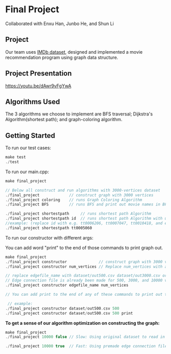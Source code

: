 # Final Project 
Collaborated with Enxu Han, Junbo He, and Shun Li

## Project
Our team uses [IMDb dataset](https://www.kaggle.com/stefanoleone992/imdb-extensive-dataset), designed and implemented a movie recommendation program using graph data structure.

## Project Presentation
https://youtu.be/dAwr9vFgYwA

## Algorithms Used
The 3 algorithms we choose to implement are BFS traversal; Dijkstra's Algorithm(shortest path); and graph-coloring algorithm.

## Getting Started

To run our test cases:
```c++
make test
./test
```

To run our main.cpp:
```c++
make final_project

// Below all construct and run algorithms with 3000-vertices dataset
./final_project             // construct graph with 3000 vertices
./final_project coloring    // runs Graph Coloring Algorithm
./final_project BFS         // runs BFS and print out movie names in BFS order

./final_project shortestpath     // runs shortest path Algorithm
./final_project shortestpath id  // runs shortest path Algorithm with user specified id as the source
//example: (replace id with e.g. tt0006206, tt0007047, tt0010418, and etc.)
./final_project shortestpath tt0005060
```

To run our constructor with different args:

You can add word "print" to the end of those commands to print graph out.
```c++
make final_project
./final_project constructor              // construct graph with 3000 vertices
./final_project constructor num_vertices // Replace num_vertices with an int to specify how many vertices you want in the graph (run with original csv -- will be slow)

// replace edgefile_name with dataset/out500.csv dataset/out3000.csv or dataset/out10000.csv; replace num_vertices with corresponding int
// Edge connection file is already been made for 500, 3000, and 10000 vertices dataset so runtime will be fast
./final_project constructor edgefile_name num_vertices

// You can add print to the end of any of these commands to print out the connections between movies

 // example:
./final_project constructor dataset/out500.csv 500
./final_project constructor dataset/out500.csv 500 print
```

**To get a sense of our algorithm optimization on constructing the graph:**
```c++
make final_project
./final_project 10000 false // Slow: Using original dataset to read in 10000 vertices and making the graph, output the edge connection in output.csv

./final_project 10000 true  // Fast: Using premade edge connection file (dataset/out10000.csv) to build the graph with 10000 vertices
``` 

